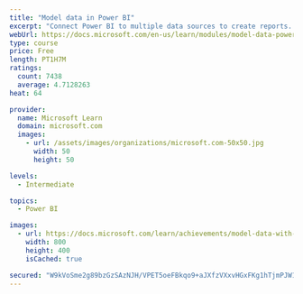 ```yaml
---
title: "Model data in Power BI"
excerpt: "Connect Power BI to multiple data sources to create reports. Define the relationship between your data sources."
webUrl: https://docs.microsoft.com/en-us/learn/modules/model-data-power-bi/
type: course
price: Free
length: PT1H7M
ratings:
  count: 7438
  average: 4.7128263
heat: 64

provider:
  name: Microsoft Learn
  domain: microsoft.com
  images:
    - url: /assets/images/organizations/microsoft.com-50x50.jpg
      width: 50
      height: 50

levels:
  - Intermediate

topics:
  - Power BI

images:
  - url: https://docs.microsoft.com/learn/achievements/model-data-with-power-bi-desktop-social.png
    width: 800
    height: 400
    isCached: true

secured: "W9kVoSme2g89bzGzSAzNJH/VPET5oeFBkqo9+aJXfzVXxvHGxFKg1hTjmPJW1JG8JfyOQVgrA9yxASOlhoR04hl6wWBrfG0V/zSPt/Z0Z9EkkDJOa9B7IsBY0AInqpQX0ggCCWy5CAkkAo2mB5TEk++A8n4w4GZdJASo3YBU+wn2Ir1KTQGLvlKFG3hUI09uiYGRCaSZzGyI1ln9ssl0KVlP4piGW+JINDomL3bjblwIJBUmyNVw3tnucinPYFaleayDGq1TH5AT0Og67fJ1TEd9xRlyPCV/kptuBzearXCahbHgPCYx2Km9NsTtL152wJYcQ4AyjE0euanGdi0CX4XFLzCedQJiBX6g3ym7RCAzjnVhTbFTzj7fcx6z2gAfCewH378G8Ph6mEXII0KpF4SHq95TulMTFr/19zOLtNA=;rr6B1eVnPaJnaqHbFHiAZw=="
---
```


